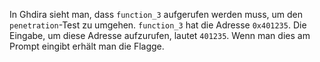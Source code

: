 In Ghdira sieht man, dass `function_3` aufgerufen werden muss, um den `penetration`-Test zu umgehen.
`function_3` hat die Adresse `0x401235`. Die Eingabe, um diese Adresse aufzurufen, lautet `401235`.
Wenn man dies am Prompt eingibt erhält man die Flagge.
